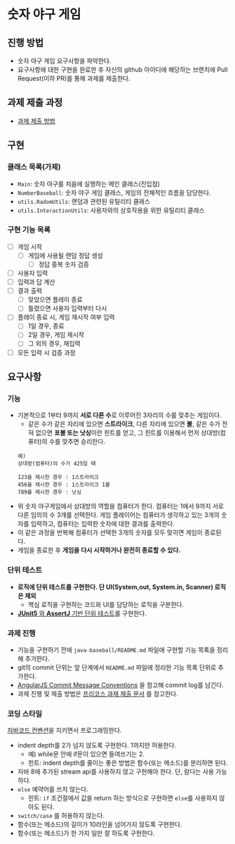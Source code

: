 # 숫자 야구 게임

## 진행 방법

* 숫자 야구 게임 요구사항을 파악한다.
* 요구사항에 대한 구현을 완료한 후 자신의 github 아이디에 해당하는 브랜치에 Pull Request(이하 PR)를 통해 과제를 제출한다.

## 과제 제출 과정

* [과제 제출 방법](https://github.com/next-step/nextstep-docs/tree/master/ent-precourse)

## 구현

### 클래스 목록(가제)

- `Main`: 숫자 야구를 처음에 실행하는 메인 클래스(진입점)
- `NumberBaseball`: 숫자 야구 게임 클래스, 게임의 전체적인 흐름을 담당한다.
- `utils.RadomUtils`: 랜덤과 관련된 유틸리티 클래스
- `utils.InteractionUtils`: 사용자와의 상호작용을 위한 유틸리티 클래스

### 구현 기능 목록

- [ ] 게임 시작
    - [ ] 게임에 사용될 랜덤 정답 생성
        - [ ] 정답 중복 숫자 검증
- [ ] 사용자 입력
- [ ] 입력과 답 계산
- [ ] 결과 출력
    - [ ] 맞았으면 플레이 종료
    - [ ] 틀렸으면 사용자 입력부터 다시
- [ ] 플레이 종료 시, 게임 재시작 여부 입력
    - [ ] 1일 경우, 종료
    - [ ] 2일 경우, 게임 재시작
    - [ ] 그 외의 경우, 재입력
- [ ] 모든 입력 시 검증 과정

## 요구사항

### 기능

- 기본적으로 1부터 9까지 **서로 다른 수**로 이루어진 3자리의 수를 맞추는 게임이다.
    - 같은 수가 같은 자리에 있으면 **스트라이크**, 다른 자리에 있으면 **볼**, 같은 수가 전혀 없으면 **포볼 또는 낫싱**이란 힌트를 얻고, 그 힌트를 이용해서 먼저 상대방(컴퓨터)의 수를 맞추면
      승리한다.
    ```text
    예)
    상대방(컴퓨터)의 수가 425일 때
  
    123을 제시한 경우 : 1스트라이크
    456을 제시한 경우 : 1스트라이크 1볼
    789를 제시한 경우 : 낫싱
    ```
- 위 숫자 야구게임에서 상대방의 역할을 컴퓨터가 한다. 컴퓨터는 1에서 9까지 서로 다른 임의의 수 3개를 선택한다. 게임 플레이어는 컴퓨터가 생각하고 있는 3개의 숫자를 입력하고, 컴퓨터는 입력한 숫자에 대한
  결과를 출력한다.
- 이 같은 과정을 반복해 컴퓨터가 선택한 3개의 숫자를 모두 맞히면 게임이 종료된다.
- 게임을 종료한 후 **게임을 다시 시작하거나 완전히 종료할 수 있다.**

### 단위 테스트

- **로직에 단위 테스트를 구현한다. 단 UI(System,out, System.in, Scanner) 로직은 제외**
    - 핵심 로직을 구현하는 코드와 UI를 담당하는 로직을 구분한다.
- [**JUnit5** 와 **AssertJ**
  기반 단위 테스트](https://drive.google.com/file/d/1Gsn5ObkoNPi9i7pmBtEBTAONSImtWF4M/view?usp=sharing)를 구현한다.

### 과제 진행

- 기능을 구현하기 전에 `java-baseball/README.md` 파일에 구현할 기능 목록을 정리해 추가한다.
- git의 commit 단위는 앞 단계에서 `README.md` 파일에 정리한 기능 목록 단위로 추가한다.
- [AngularJS Commit Message Conventions](https://gist.github.com/stephenparish/9941e89d80e2bc58a153) 을 참고해 commit log를
  남긴다.
- 과제 진행 및 제출 방법은 [프리코스 과제 제출 문서](https://github.com/next-step/nextstep-docs/tree/master/ent-precourse) 를 참고한다.

### 코딩 스타일

[자바코드 컨벤션](https://github.com/woowacourse/woowacourse-docs/tree/master/styleguide/java)을 지키면서 프로그래밍한다.

- indent depth를 2가 넘지 않도록 구현한다. 1까지만 허용한다.
    - 예) while문 안에 if문이 있으면 들여쓰기는 2.
    - 힌트: indent depth를 줄이는 좋은 방법은 함수(또는 메소드)를 분리하면 된다.
- 자바 8에 추가된 stream api를 사용하지 않고 구현해야 한다. 단, 람다는 사용 가능하다.
- `else` 예약어를 쓰지 않는다.
    - 힌트: `if` 조건절에서 값을 return 하는 방식으로 구현하면 `else`를 사용하지 않아도 된다.
- `switch/case` 를 허용하지 않는다.
- 함수(또는 메소드)의 길이가 10라인을 넘어가지 않도록 구현한다.
- 함수(또는 메소드)가 한 가지 일만 잘 하도록 구현한다.
